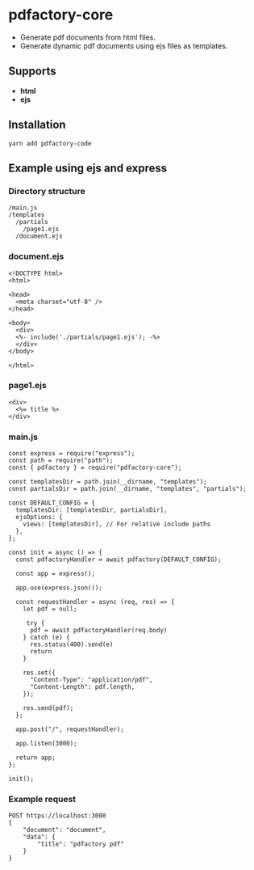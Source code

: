 # pdfactory-core
- Generate pdf documents from html files. 
- Generate dynamic pdf documents using ejs files as templates. 

## Supports
- **html**
- **ejs**
## Installation
```
yarn add pdfactory-code
```

## Example using ejs and express

### Directory structure
```
/main.js
/templates
  /partials
    /page1.ejs
  /document.ejs
```
### document.ejs
```
<!DOCTYPE html>
<html>

<head>
  <meta charset="utf-8" />
</head>

<body>
  <div>
  <%- include('./partials/page1.ejs'); -%>
  </div>
</body>

</html>
```

### page1.ejs
```
<div>
  <%= title %>
</div>
```

### main.js
```
const express = require("express");
const path = require("path");
const { pdfactory } = require("pdfactory-core");

const templatesDir = path.join(__dirname, "templates");
const partialsDir = path.join(__dirname, "templates", "partials");

const DEFAULT_CONFIG = {
  templatesDir: [templatesDir, partialsDir],
  ejsOptions: {
    views: [templatesDir], // For relative include paths  
  },
};

const init = async () => {
  const pdfactoryHandler = await pdfactory(DEFAULT_CONFIG);

  const app = express();

  app.use(express.json());

  const requestHandler = async (req, res) => {
    let pdf = null;

     try {
      pdf = await pdfactoryHandler(req.body)
    } catch (e) {
      res.status(400).send(e)
      return
    }
    
    res.set({
      "Content-Type": "application/pdf",
      "Content-Length": pdf.length,
    });

    res.send(pdf);
  };

  app.post("/", requestHandler);

  app.listen(3000);

  return app;
};

init();
```

### Example request
```
POST https://localhost:3000
{
    "document": "document",
    "data": {
        "title": "pdfactory pdf"
    }
}
```